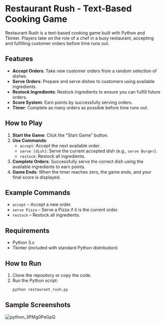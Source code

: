 # Restaurant Rush - Text-Based Cooking Game

Restaurant Rush is a text-based cooking game built with Python and Tkinter. Players take on the role of a chef in a busy restaurant, accepting and fulfilling customer orders before time runs out.

## Features
- **Accept Orders**: Take new customer orders from a random selection of dishes.
- **Serve Orders**: Prepare and serve dishes to customers using available ingredients.
- **Restock Ingredients**: Restock ingredients to ensure you can fulfill future orders.
- **Score System**: Earn points by successfully serving orders.
- **Timer**: Complete as many orders as possible before time runs out.

## How to Play
1. **Start the Game**: Click the "Start Game" button.
2. **Use Commands**:
   - `accept`: Accept the next available order.
   - `serve [dish]`: Serve the current accepted dish (e.g., `serve Burger`).
   - `restock`: Restock all ingredients.
3. **Complete Orders**: Successfully serve the correct dish using the available ingredients to earn points.
4. **Game Ends**: When the timer reaches zero, the game ends, and your final score is displayed.

## Example Commands
- `accept` – Accept a new order.
- `serve Pizza` – Serve a Pizza if it is the current order.
- `restock` – Restock all ingredients.

## Requirements
- Python 3.x
- Tkinter (included with standard Python distribution)

## How to Run
1. Clone the repository or copy the code.
2. Run the Python script:
   ```bash
   python restaurant_rush.py

## Sample Screenshots

![python_3PMg0PeGpQ](https://github.com/user-attachments/assets/9188b846-e68d-4191-9164-954d70ae60c2)


